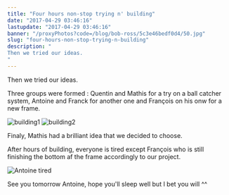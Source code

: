 ```yaml
---
title: "Four hours non-stop trying n' building"
date: "2017-04-29 03:46:16"
lastupdate: "2017-04-29 03:46:16"
banner: "/proxyPhotos?code=/blog/bob-ross/5c3e46bedf0d4/50.jpg"
slug: "four-hours-non-stop-trying-n-building"
description: " 
Then we tried our ideas. 
"
---
```

Then we tried our ideas. 

Three groups were formed : Quentin and Mathis for a try on a ball catcher system, Antoine and Franck for another one and François on his onw for a new frame.

![building1](/proxyPhotos?code=/blog/bob-ross/5c3e46bedf0d4/50.jpg)
![building2](/proxyPhotos?code=/blog/bob-ross/5c3e46bfcd4d5/50.jpg)

 Finaly, Mathis had a brilliant idea that we decided to choose.

After hours of building, everyone is tired except François who is still finishing the bottom af the frame accordingly to our project.

![Antoine tired](/proxyPhotos?code=/blog/bob-ross/5c3e46c033544/50.jpg)

 See you tomorrow Antoine, hope you'll sleep well but I bet you will ^^
    